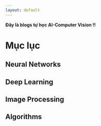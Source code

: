 ```yaml
---
layout: default
---
```

**Đây là blogs tự học AI-Computer Vision !!**

# Mục lục
## Neural Networks
## Deep Learning
## Image Processing
## Algorithms
